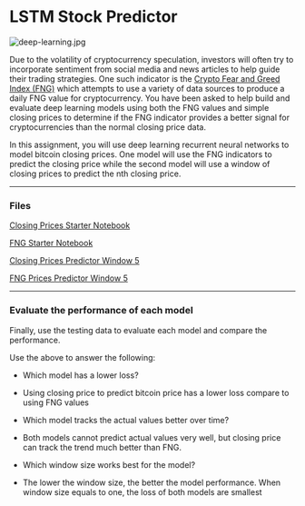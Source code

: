 # LSTM Stock Predictor

![deep-learning.jpg](Images/deep-learning.jpg)

Due to the volatility of cryptocurrency speculation, investors will often try to incorporate sentiment from social media and news articles to help guide their trading strategies. One such indicator is the [Crypto Fear and Greed Index (FNG)](https://alternative.me/crypto/fear-and-greed-index/) which attempts to use a variety of data sources to produce a daily FNG value for cryptocurrency. You have been asked to help build and evaluate deep learning models using both the FNG values and simple closing prices to determine if the FNG indicator provides a better signal for cryptocurrencies than the normal closing price data.

In this assignment, you will use deep learning recurrent neural networks to model bitcoin closing prices. One model will use the FNG indicators to predict the closing price while the second model will use a window of closing prices to predict the nth closing price.


- - -

### Files

[Closing Prices Starter Notebook](RNN/lstm_stock_predictor_closing.ipynb)

[FNG Starter Notebook](RNN/lstm_stock_predictor_fng.ipynb)

[Closing Prices Predictor Window 5](RNN/lstm_stock_predictor_fng-window.ipynb)

[FNG Prices Predictor Window 5](RNN/lstm_stock_predictor_fng-window.ipynb)

- - -

### Evaluate the performance of each model

Finally, use the testing data to evaluate each model and compare the performance.

Use the above to answer the following:

* Which model has a lower loss?
* Using closing price to predict bitcoin price has a lower loss compare to using FNG values

* Which model tracks the actual values better over time?
* Both models cannot predict actual values very well, but closing price can track the trend much better than FNG.

* Which window size works best for the model?
* The lower the window size, the better the model performance. When window size equals to one, the loss of both models are smallest 



